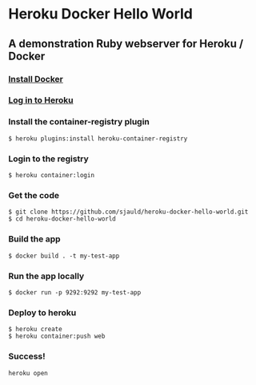 # Heroku Docker Hello World
## A demonstration Ruby webserver for Heroku / Docker

### [Install Docker](https://docs.docker.com/engine/installation/)
### [Log in to Heroku](https://devcenter.heroku.com/articles/heroku-command-line)
### Install the container-registry plugin
```
$ heroku plugins:install heroku-container-registry
```
### Login to the registry
```
$ heroku container:login
```
### Get the code
```
$ git clone https://github.com/sjauld/heroku-docker-hello-world.git
$ cd heroku-docker-hello-world
```
### Build the app
```
$ docker build . -t my-test-app
```
### Run the app locally
```
$ docker run -p 9292:9292 my-test-app
```
### Deploy to heroku
```
$ heroku create
$ heroku container:push web
```
### Success!
```
heroku open
```
